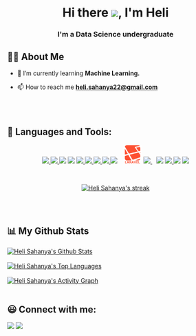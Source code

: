 
<h1 align="center">Hi there <img src="https://raw.githubusercontent.com/MartinHeinz/MartinHeinz/master/wave.gif" width="30px">, I'm Heli</h1>
<h3 align="center">I'm a Data Science undergraduate</h3>


## 🙋‍♀️ About Me

- 🌱 I’m currently learning **Machine Learning.**

- 📫 How to reach me **heli.sahanya22@gmail.com**

<br>
<br>

## 🚀 Languages and Tools:

<p align="center"> 
    <a href="https://www.python.org" target="_blank"> <img src="https://img.icons8.com/color/48/000000/python.png"/> </a> 
    <a href="https://www.java.com" target="_blank"> <img src="https://img.icons8.com/color/48/000000/java-coffee-cup-logo.png"/> </a>
    <a href="https://www.w3schools.com/cpp/" target="_blank"> <img src="https://img.icons8.com/color/48/000000/c-plus-plus-logo.png"/></a>
    <a href="https://www.cprogramming.com" target="_blank"> <img src="https://img.icons8.com/color/48/000000/c-programming.png"/></a>
    <a href="https://developer.mozilla.org/en-US/docs/Web/JavaScript" target="_blank"> <img src="https://img.icons8.com/color/48/000000/javascript.png"/> </a> 
    <a href="https://www.w3.org/html/" target="_blank"> <img src="https://img.icons8.com/color/48/000000/html-5.png"/> </a> 
    <a href="https://www.w3schools.com/css/" target="_blank"> <img src="https://img.icons8.com/color/48/000000/css3.png"/> </a> 
    <a href="https://getbootstrap.com" target="_blank"> <img src="https://img.icons8.com/color/48/000000/bootstrap.png"/> </a> 
    <a style="padding-right:10px;" href="https://www.php.net/" target="_blank"> <img src="https://img.icons8.com/offices/48/000000/php-logo.png"/></a>
    <a href="https://laravel.com/" target="_blank"> <img src="https://raw.githubusercontent.com/devicons/devicon/master/icons/laravel/laravel-plain-wordmark.svg" alt="laravel" width="43" height="43"/></a>
    <a style="padding-right:10px;" href="https://www.mysql.com/" target="_blank"> <img src="https://img.icons8.com/color/48/000000/mysql-logo.png"/> </a>
    <a href="https://www.microsoft.com/en-us/sql-server" target="_blank"> <img src="https://img.icons8.com/color/48/000000/microsoft-sql-server.png"/></a>
    <a href="https://git-scm.com/" target="_blank"> <img src="https://img.icons8.com/color/48/000000/git.png"/> </a> 
    <a href="https://developer.android.com/" target="_blank"> <img src="https://img.icons8.com/fluency/48/000000/android-os.png"/></a>
    <a href="https://hadoop.apache.org/" target="_blank"> <img src="https://img.icons8.com/color/48/000000/hadoop-distributed-file-system.png"/></a>
    
</p>

<br>

<p align="center">
    <a href="https://github.com/HeliSahanya/github-readme-streak-stats">
        <img title="🔥 Get streak stats for your profile at git.io/streak-stats" alt="Heli Sahanya's streak" src="https://github-readme-streak-stats.herokuapp.com/?user=HeliSahanya&theme=tokyonight&hide_border=true&stroke=0000&background=0D1117"/>
    </a>
</p>

<br>
<br>

## 📊 My Github Stats

<a href="https://github.com/HeliSahanya/github-readme-stats"><img alt="Heli Sahanya's Github Stats" src="https://github-readme-stats.vercel.app/api?username=HeliSahanya&show_icons=true&count_private=true&theme=tokyonight&hide_border=true&bg_color=0D1117" /></a>
<br>
<br>
<a href="https://github.com/HeliSahanya/github-readme-stats"><img alt="Heli Sahanya's Top Languages" src="https://github-readme-stats.vercel.app/api/top-langs/?username=HeliSahanya&langs_count=8&count_private=true&layout=compact&theme=tokyonight&hide_border=true&bg_color=0D1117" /></a>
<br>
<br>
<a href="https://github.com/HeliSahanya/github-readme-activity-graph"><img alt="Heli Sahanya's Activity Graph" src="https://activity-graph.herokuapp.com/graph?username=HeliSahanya&bg_color=0D1117&color=8A9dFF&line=01B285&point=BE5CFF&hide_border=true" /></a>
<br>
<br>

## 😃 Connect with me:

<p align="left">
  <a href = "https://www.linkedin.com/in/helisahanya/"><img src="https://img.icons8.com/fluent/48/000000/linkedin.png"/></a>
  <a href = "https://www.instagram.com/heli_s_99/"><img src="https://img.icons8.com/fluent/48/000000/instagram-new.png"/></a>
</p>
